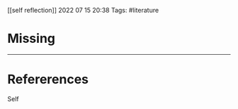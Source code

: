 [[self reflection]]
2022 07 15 20:38
Tags: #literature  
# Missing








--- 
# Refererences 
Self